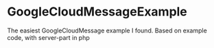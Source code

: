 GoogleCloudMessageExample
=========================

The easiest GoogleCloudMessage example I found. Based on example code, with server-part in php
